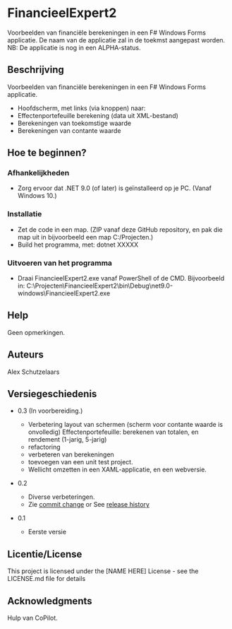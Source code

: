 # FinancieelExpert2

Voorbeelden van financiële berekeningen in een F# Windows Forms applicatie. De naam van de applicatie zal in de toekmst aangepast worden. NB: De applicatie is nog in een ALPHA-status.

## Beschrijving

Voorbeelden van financiële berekeningen in een F# Windows Forms applicatie.

- Hoofdscherm, met links (via knoppen) naar:
- Effectenportefeuille berekening (data uit XML-bestand)
- Berekeningen van toekomstige waarde
- Berekeningen van contante waarde

## Hoe te beginnen?

### Afhankelijkheden
* Zorg ervoor dat .NET 9.0 (of later) is geïnstalleerd op je PC. (Vanaf Windows 10.)

### Installatie
* Zet de code in een map. (ZIP vanaf deze GitHub repository, en pak die map uit in bijvoorbeeld een map C:/Projecten.)
* Build het programma, met: dotnet XXXXX

### Uitvoeren van het programma

* Draai FinancieelExpert2.exe vanaf PowerShell of de CMD. Bijvoorbeeld in: C:\Projecten\FinancieelExpert2\bin\Debug\net9.0-windows\FinancieelExpert2.exe


## Help

Geen opmerkingen.

## Auteurs

Alex Schutzelaars

## Versiegeschiedenis
* 0.3
(In voorbereiding.)
   * Verbetering layout van schermen (scherm voor contante waarde is onvolledig)
    Effectenportefeuille: berekenen van totalen, en rendement (1-jarig, 5-jarig)
   * refactoring
   * verbeteren van berekeningen
   * toevoegen van een unit test project.
   * Wellicht omzetten in een XAML-applicatie, en een webversie.

* 0.2
    * Diverse verbeteringen.
    * Zie [commit change]() or See [release history]()
* 0.1
    * Eerste versie

## Licentie/License

This project is licensed under the [NAME HERE] License - see the LICENSE.md file for details

## Acknowledgments
Hulp van CoPilot.